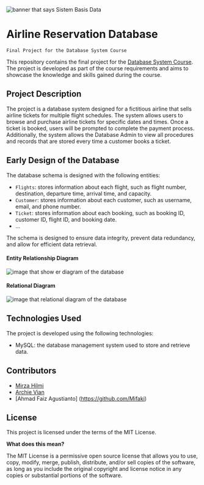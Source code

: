 <img src="https://raw.githubusercontent.com/MirzaHilmi/SBD-Final-Project/master/docs/banner-image.png" alt="banner that says Sistem Basis Data">

# Airline Reservation Database
`Final Project for the Database System Course`

This repository contains the final project for the [Database System Course](https://github.com/MirzaHilmi/Database-System-Course). The project is developed as part of the course requirements and aims to showcase the knowledge and skills gained during the course.

## Project Description

The project is a database system designed for a fictitious airline that sells airline tickets for multiple flight schedules. The system allows users to browse and purchase airline tickets for specific dates and times. Once a ticket is booked, users will be prompted to complete the payment process. Additionally, the system allows the Database Admin to view all procedures and records that are stored every time a customer books a ticket.

## Early Design of the Database

The database schema is designed with the following entities:

- `Flights`: stores information about each flight, such as flight number, destination, departure time, arrival time, and capacity.
- `Customer`: stores information about each customer, such as username, email, and phone number.
- `Ticket`: stores information about each booking, such as booking ID, customer ID, flight ID, and booking date.
- ... 
 
The schema is designed to ensure data integrity, prevent data redundancy, and allow for efficient data retrieval.

#### Entity Relationship Diagram

<img src="https://raw.githubusercontent.com/MirzaHilmi/SBD-Final-Project/master/docs/erd.png" alt="image that show er diagram of the database">

#### Relational Diagram

<img src="https://raw.githubusercontent.com/MirzaHilmi/SBD-Final-Project/master/docs/relational2.png" alt="image that relational diagram of the database">

## Technologies Used

The project is developed using the following technologies:

- MySQL: the database management system used to store and retrieve data.

## Contributors

- [Mirza Hilmi](https://github.com/MirzaHilmi)
- [Archie Vian](https://github.com/archieVian8)
- [Ahmad Faiz Agustianto] (https://github.com/Mifaki)

## License

This project is licensed under the terms of the MIT License.

**What does this mean?**

The MIT License is a permissive open source license that allows you to use, copy, modify, merge, publish, distribute, and/or sell copies of the software, as long as you include the original copyright and license notice in any copies or substantial portions of the software.
